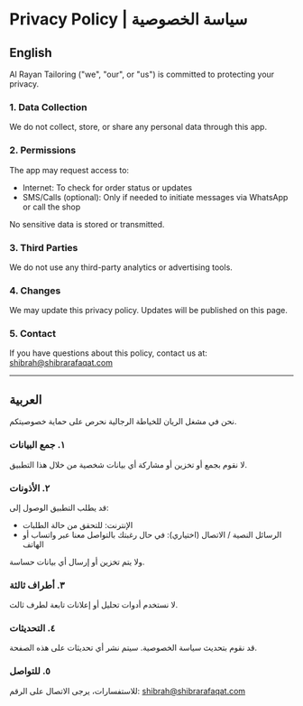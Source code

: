 # Privacy Policy | سياسة الخصوصية

## English

Al Rayan Tailoring ("we", "our", or "us") is committed to protecting your privacy.

### 1. Data Collection
We do not collect, store, or share any personal data through this app.

### 2. Permissions
The app may request access to:
- Internet: To check for order status or updates
- SMS/Calls (optional): Only if needed to initiate messages via WhatsApp or call the shop

No sensitive data is stored or transmitted.

### 3. Third Parties
We do not use any third-party analytics or advertising tools.

### 4. Changes
We may update this privacy policy. Updates will be published on this page.

### 5. Contact
If you have questions about this policy, contact us at: shibrah@shibrarafaqat.com

---

## العربية

نحن في مشغل الريان للخياطة الرجالية نحرص على حماية خصوصيتكم.

### ١. جمع البيانات
لا نقوم بجمع أو تخزين أو مشاركة أي بيانات شخصية من خلال هذا التطبيق.

### ٢. الأذونات
قد يطلب التطبيق الوصول إلى:
- الإنترنت: للتحقق من حالة الطلبات
- الرسائل النصية / الاتصال (اختياري): في حال رغبتك بالتواصل معنا عبر واتساب أو الهاتف

ولا يتم تخزين أو إرسال أي بيانات حساسة.

### ٣. أطراف ثالثة
لا نستخدم أدوات تحليل أو إعلانات تابعة لطرف ثالث.

### ٤. التحديثات
قد نقوم بتحديث سياسة الخصوصية. سيتم نشر أي تحديثات على هذه الصفحة.

### ٥. للتواصل
للاستفسارات، يرجى الاتصال على الرقم: shibrah@shibrarafaqat.com
